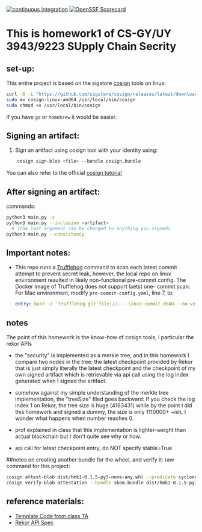 [![continuous integration](https://github.com/123R3N321/hmk1/actions/workflows/ci.yml/badge.svg)](https://github.com/123R3N321/hmk1/actions/workflows/ci.yml)
[![OpenSSF Scorecard](https://api.scorecard.dev/projects/github.com/123R3N321/hmk1/badge)](https://scorecard.dev/viewer/?uri=github.com/123R3N321/hmk1)
# This is homework1 of CS-GY/UY 3943/9223 SUpply Chain Secrity

## set-up:
This entire project is based on the sigstore [cosign](https://docs.sigstore.dev/cosign/system_config/installation/) tools
on linux:
```bash
curl -O -L "https://github.com/sigstore/cosign/releases/latest/download/cosign-linux-amd64"
sudo mv cosign-linux-amd64 /usr/local/bin/cosign
sudo chmod +x /usr/local/bin/cosign
```
If you have ``go`` or ``homebrew`` it would be easier.
## Signing an artifact:
1. Sign an artifact using cosign tool with your identity using:
```bash
    cosign sign-blob <file> --bundle cosign.bundle
  ```
You can also refer to the official [cosign tutorial](https://docs.sigstore.dev/cosign/signing/signing_with_blobs/)

## After signing an artifact:
commands:
```bash
python3 main.py -c
python3 main.py --inclusion <artifact> 
  # (the last argument can be changed to anything you signed)
python3 main.py --consistency
```
## Important notes:

- This repo runs a [Trufflehog](https://github.com/trufflesecurity/trufflehog) 
    command to scan each latest commit attempt to prevent secret leak,
    however, the local repo on linux environment resulted in likely non-functional
    pre-commit config. The Docker image of Trufflehog does not support laetst one-
    commit scan. For Mac environment, modify ``pre-commit-config.yaml``, line 7, to:
    ```yaml
    entry: bash -c 'trufflehog git file://. --since-commit HEAD --no-verification --fail --max-depth=1'
    ```

## notes
The point of this homework is the know-how of cosign tools, i particular the rekor APIs
- the "security" is implemented as a merkle tree, and in this homework I compare two nodes in the tree:
the latest checkpoint provided by Rekor that is just simply literally the latest checkpoint
and the checkpoint of my own signed artifact which is retrievable via
api call using the log index generated when I signed the artifact.

- somehow against my simple understanding of the merkle tree implementation, the "treeSize" filed goes backward:
If you check the log index 1 on Rekor, the tree size is huge (4163431) while by the point I did this homework
and signed a dummy, the size is only 1110000+ ~ish, I wonder what happens when number
reaches 0.

- prof explained in class that this implementation is lighter-weight than actual blockchain but I don't quite see why or how.

- api call for latest checkpoint entry, do NOT specify stable=True


##notes on creating another bundle for the wheel, and verify it:
raw command for this project:
```bash
cosign attest-blob dist/hmk1-0.1.5-py3-none-any.whl --predicate cyclonedx-sbom.json --bundle sbom.bundle --type cyclonedx
cosign verify-blob-attestation --bundle sbom.bundle dist/hmk1-0.1.5-py3-none-any.whl --certificate-identity jr5887@nyu.edu --certificate-oidc-issuer https://token.actions.githubusercontent.com --type cyclonedx --check-claims
```

## reference materials:
- [Template Code from class TA](https://github.com/mayank-ramnani/python-rekor-monitor-template)
- [Rekor API Spec](https://www.sigstore.dev/swagger/#/tlog/getLogInfo)